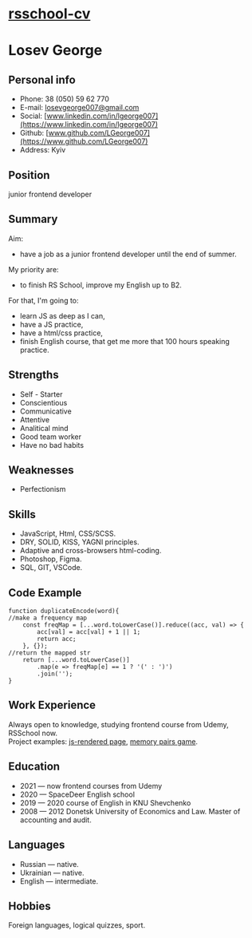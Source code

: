 # [rsschool-cv](https://lgeorge007.github.io/rsschool-cv/)
# Losev George
## Personal info
* Phone:   38 (050) 59 62 770
* E-mail: [losevgeorge007@gmail.com](mailto:losevgeorge007@gmail.com)
* Social: [www.linkedin.com/in/lgeorge007](https://www.linkedin.com/in/lgeorge007)
* Github: [www.github.com/LGeorge007](https://www.github.com/LGeorge007)
* Address: Kyiv

## Position
junior frontend developer

## Summary
Aim: 
* have a job as a junior frontend developer until the end of summer.

My priority are: 
* to finish RS School, improve my English up to B2.

For that, I'm going to:
* learn JS as deep as I can, 
* have a JS practice,
* have a html/css practice,
* finish English course, that get me more that 100 hours speaking practice.
  
## Strengths
* Self - Starter
* Conscientious
* Communicative
* Attentive
* Analitical mind
* Good team worker
* Have no bad habits

## Weaknesses
* Perfectionism

## Skills
* JavaScript, Html, CSS/SCSS.
* DRY, SOLID, KISS, YAGNI principles. 
* Adaptive and cross-browsers html-coding.
* Photoshop, Figma. 
* SQL, GIT, VSCode. 

## Code Example
	function duplicateEncode(word){
    //make a frequency map
    	const freqMap = [...word.toLowerCase()].reduce((acc, val) => {
        	acc[val] = acc[val] + 1 || 1;
        	return acc;
    	}, {});
    //return the mapped str 
        return [...word.toLowerCase()]
           	.map(e => freqMap[e] == 1 ? '(' : ')')
           	.join('');
	}

## Work Experience
Always open to knowledge, studying frontend course from Udemy, RSSchool now.  
Project examples: [js-rendered page](https://lgeorge007.github.io/DOM-practice/), [memory pairs game](https://lgeorge007.github.io/memory-pair-game/).

## Education
* 2021 — now frontend courses from Udemy
* 2020 — SpaceDeer English school
* 2019 — 2020 course of  English in KNU Shevchenko
* 2008 — 2012 Donetsk University of  Economics and Law. Master of accounting and audit.

## Languages
* Russian — native.
* Ukrainian — native.
* English — intermediate.

## Hobbies
Foreign languages, logical quizzes, sport.